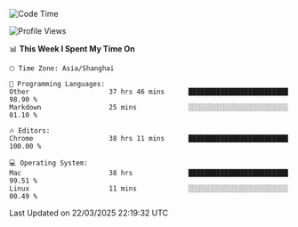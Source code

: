 <!--START_SECTION:waka-->
![Code Time](http://img.shields.io/badge/Code%20Time-3%2C683%20hrs%206%20mins-blue)

![Profile Views](http://img.shields.io/badge/Profile%20Views-0-blue)

📊 **This Week I Spent My Time On** 

```text
🕑︎ Time Zone: Asia/Shanghai

💬 Programming Languages: 
Other                    37 hrs 46 mins      █████████████████████████   98.90 % 
Markdown                 25 mins             ░░░░░░░░░░░░░░░░░░░░░░░░░   01.10 % 

🔥 Editors: 
Chrome                   38 hrs 11 mins      █████████████████████████   100.00 % 

💻 Operating System: 
Mac                      38 hrs              █████████████████████████   99.51 % 
Linux                    11 mins             ░░░░░░░░░░░░░░░░░░░░░░░░░   00.49 % 
```


 Last Updated on 22/03/2025 22:19:32 UTC
<!--END_SECTION:waka-->